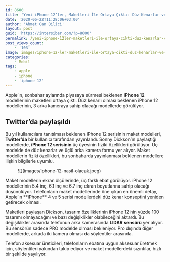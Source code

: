 ```yaml
---
id: 8600
title: 'Yeni iPhone 12’ler, Maketleri İle Ortaya Çıktı: Düz Kenarlar ve 3 Arka Kamera'
date: '2020-06-22T11:28:06+03:00'
author: 'Ahmet Can Bilici'
layout: post
guid: 'https://intersiber.com/?p=8600'
permalink: /yeni-iphone-12ler-maketleri-ile-ortaya-cikti-duz-kenarlar-ve-3-arka-kamera/
post_views_count:
    - '103'
image: images/iphone-12-ler-maketleri-ile-ortaya-cikti-duz-kenarlar-ve-3-arka-kamera.png
categories:
    - Mobil
tags:
    - apple
    - iphone
    - 'iphone 12'
---
```


Apple’ın, sonbahar aylarında piyasaya sürmesi beklenen **iPhone 12** modellerinin maketleri ortaya çıktı. Düz kenarlı olması beklenen iPhone 12 modellerinin, 3 arka kameraya sahip olacağı modellerde görülüyor.

## Twitter’da paylaşıldı

Bu yıl kullanıcılara tanıtılması beklenen iPhone 12 serisinin maket modelleri, **Twitter’da** bir kullanıcı tarafından yayınlandı. Sonny Dickson’ın paylaştığı modellerde, **iPhone 12 serisinin** üç üyesinin fiziki özellikleri görülüyor. Üç modelde de düz kenarlar ve üçlü arka kamera formu yer alıyor. Maket modellerin fiziki özellikleri, bu sonbaharda yayınlanması beklenen modellere ilişkin bilgilerle uyumlu.

<figure class="wp-block-image size-large">![](images/iphone-12-nasil-olacak.jpeg)</figure>Maket modellerin ekran ölçülerinde, üç farklı ebat görülüyor. iPhone 12 modellerinin 5.4 inç, 6.1 inç ve 6.7 inç ekran boyutlarına sahip olacağı düşünülüyor. Telefonların maket modellerinde öne çıkan en önemli detay, Apple’ın **iPhone** 4 ve 5 serisi modellerdeki düz kenar konseptini yeniden getirecek olması.

Maketleri paylaşan Dickson, tasarım özelliklerinin iPhone 12’nin yüzde 100 tasarımı olmayacağını ve bazı değişiklikler olabileceğini aktardı. Bu değişiklikler arasında telefonun arka kamerasında **LIDAR** **sensörü** yer alıyor. Bu sensörün sadece PRO modelde olması bekleniyor. Pro dışında diğer modellerde, arkada iki kamera olması da söylentiler arasında.

Telefon aksesuar üreticileri, telefonların ebatına uygun aksesuar üretmek için, söylentileri yakından takip ediyor ve maket modellerdeki sızıntılar, hızlı bir şekilde yayılıyor.